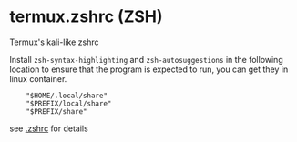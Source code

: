 # termux.zshrc  (ZSH)
Termux's kali-like zshrc 

Install `zsh-syntax-highlighting` and `zsh-autosuggestions` in the following location to ensure that the program is expected to run, you can get they in linux container.
```
    "$HOME/.local/share"
    "$PREFIX/local/share"
    "$PREFIX/share"
```
see [.zshrc](.zhsrc) for details
